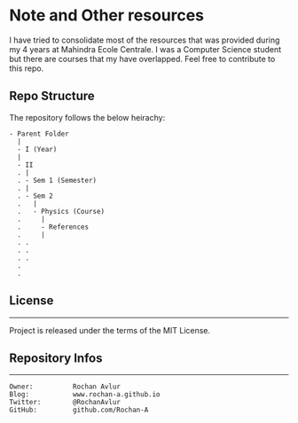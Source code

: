 # Note and Other resources

I have tried to consolidate most of the resources that was provided during my 4 years at Mahindra Ecole Centrale. I was a Computer Science student but there are courses that my have overlapped. Feel free to contribute to this repo.

## Repo Structure

The repository follows the below heirachy:

```
- Parent Folder
  |
  - I (Year)
  |
  - II
  . |
  . - Sem 1 (Semester)
  . |
  . - Sem 2
  .   |
  .   - Physics (Course)
  .     |
  .     - References
  .     |
  .	.
  .	.
  .	.
  .
  .
```

## License
-------

Project is released under the terms of the MIT License.

## Repository Infos
----------------

    Owner:			Rochan Avlur
    Blog:			www.rochan-a.github.io
    Twitter:		@RochanAvlur
    GitHub:			github.com/Rochan-A